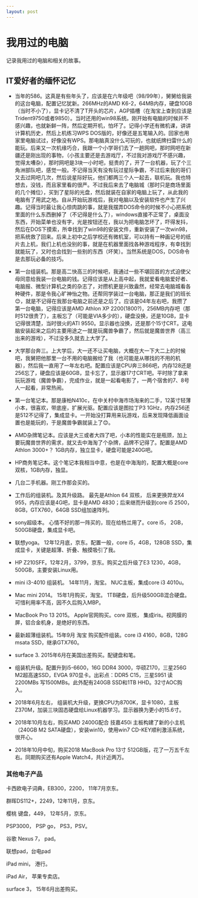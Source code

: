 ```yaml
---
layout: post
---
```

# 我用过的电脑
记录我用过的电脑和相关的故事。

## IT爱好者的缅怀记忆

  * 当年的586。这真是有些年头了，应该是在六年级吧（98/99年），舅舅给我装的这台电脑，配置记忆犹新。266MHz的AMD K6-2，64MB内存，硬盘10GB（当时不小了），显卡记不清了T开头的芯片，AGP插槽（在淘宝上查到应该是Trident9750或者9850）。当时还用的win98系统。刚开始有电脑的时候并不感兴趣，也就新鲜一阵，然后定期开机，怕坏了。记得小学还有微机课，讲讲计算机历史，然后上机练习WPS DOS版的，好像还是五笔输入的。回家也用家里电脑试过，好像没有WPS。那电脑真没什么可玩的，也就纸牌扫雷什么的能玩。后来又一次机缘巧合，我跟一个小学哥们去了一趟网吧，那时网吧在新疆还是刚出现的事物，（小孩主要还是去游戏厅，不过我对游戏厅不感兴趣，觉得太嘈杂），那时网吧是3块一小时吧，挺贵的了，开了一台机器，玩了个三角洲部队吧，感觉一般。不记得当天有没有玩过星际争霸，不过后来我的哥们又去过网吧几次，然后说星际好玩，他们都两三个人一起去，联机玩。我也特想去，没钱，而且家里看的很严。不过我后来去了电脑城（那时只是商场里面的几个摊位），买到了星际的光盘，然后就装在自家的电脑上玩了，从此我的电脑有了用武之地。自从开始玩游戏后，我对电脑以及安装软件也产生了兴趣。记得当时最让我心惊肉跳的事，就是我摆弄DOS命令的时候不小心把系统里面的什么东西删掉了（不记得是什么了），windows直接不正常了，桌面没东西，开始菜单也没有字，光是按钮还在，我以为把电脑怎坏了，吓得发抖，然后在DOS下摸索，所幸找到了win98的安装文件，重新安装了一次win98，把系统救了回来。后来上初中之后学校还有微机室，可以持有一种画记号的纸片去上机，我们上机也没别的事，就是在机器里面找各种游戏程序，有幸找到就能玩了，又时也会找到一些别的东西（坏笑）。当然系统是DOS，DOS命令是去那玩必备的技巧。

  * 第一台组装机。那是高二快高三的时候吧，我通过一些不堪回首的方式迫使父母同意给我装一台电脑的钱。记得应该是从上高中起，我就爱看电脑爱好者、电脑报、微型计算机之类的杂志了，对攒机更是兴致盎然，经常去电脑城看各种硬件，那是令我心旷神怡之物。还帮同学装过一台电脑，那正是我们的班长😊，就是不记得在我那台电脑之前还是之后了。应该是04年左右吧，我攒了第一台电脑，记得应该是AMD Athlon XP 2200(1800?)，256MB内存吧（那时512很贵了），主板忘了（可能是VIA多少的），硬盘没换，还是10GB，显卡记得很清楚，当时很火的ATI 9550。显示器也没换，还是那个15寸CRT。这电脑安装起来之后的主要用途之一就是玩魔兽争霸了，然后就是魔兽世界（高三出来的游戏），不过没多久就去上大学了。

  * 大学那台奔三。上大学后，大一还不让买电脑，大概在大一下大二上的时候吧，我舅把他那里一台不用的电脑搬给了我（也可能是从哪找的不用的机器），然后我一直用了一年左右吧。配置应该是CPU奔三866吧，内存128还是256忘了，硬盘应该是60GB，显卡忘了，显示器17寸CRT吧。平时除了拿来玩玩游戏（魔兽争霸），完成作业，就是一起看电影了，一两个宿舍的7、8号人一起看，非常热闹。

  * 第一台笔记本。那是康柏N410c，在中关村中海市场淘来的二手，12英寸轻薄小本，很喜欢，带底座，扩展光驱。配置应该是图拉丁P3 1GHz，内存256还是512不记得了，集成显卡。一开始没打算用来玩游戏，后来发现降低画面设置也是能玩的，于是魔兽争霸就装上了😊。

  * AMD杂牌笔记本。应该是大三或者大四了吧，小本的性能实在是瓶颈，加上要玩魔兽世界的需求，就又去中海淘了个杂牌，品牌不记得了。配置是AMD Athlon 3000+？ 1GB内存，独立显卡，硬盘可能是240G吧。

  * HP商务笔记本。这个笔记本我相当中意，也是在中海淘的，配置大概是core 双核，1GB内存，独显。

  * 几台二手机器。刚工作那会买的。

  * 工作后的组装机。及其升级路。 最先是Athlon 64 双核， 后来更换羿龙X4 955，内存应该是4G吧，显卡是AMD 4830；后来继而升级到core i5 2500，8GB，GTX760，64GB SSD组加速阵列。

  * sony超级本。 心情不好的那一阵买的，现在给杨兰用了。core i5， 2GB， 500GB硬盘，集成显卡吧。

  * 联想yoga。 12年12月底，京东。配置一般，core i5，4GB，128GB SSD，集成显卡，关键是超薄、折叠、触摸吸引了我。

  * HP Z210SFF。12年2月，3799，京东。购买之后升级了E3 1230，4GB，500GB，主要安装Linux用。

  * mini i3-4010 组装机。 14年11月，淘宝。 NUC主板，集成core i3 4010u。

  * Mac mini 2014。 15年1月购买，淘宝。 1TB硬盘，后升级500GB混合硬盘。可惜利用率不高，因不久后购入MBP。

  * MacBook Pro 13 2015。 Apple官网购买。core 双核， 集成iris。视网膜的屏，铝合金机身，是绝好的东西。

  * 最新超薄组装机。15年9月 淘宝 购买配件组装。core i3 4160，8GB，128G msata SSD，继承GTX760。

  * surface 3. 2015年6月在美国出差购买。配键盘和笔。

  * 组装机升级。配置升到i5-6600，16G DDR4 3000，华硕Z170，三星256G M2超高速SSD，EVGA 970显卡。出彩点：DDR5 C15，三星S951 读2200MBs 写1500MBs。此外配有240GB SSD和1TB HHD。32寸AOC购入。

  * 2018年6月左右， 组装机大升级，更换CPU为8700K，显卡1080，主板Z370M，加装三块固态硬盘给Linux机器学习。显示器换为更小的15.6寸。

  * 2018年10月左右，购买AMD 2400G配合 技嘉450i 主板构建了新的小主机（240GB M2 SATA硬盘），安装win10，使用win7 CD-KEY顺利激活系统，很开心。

  * 2018年10月中旬，购买2018 MacBook Pro 13寸 512GB版，花了一万五千左右。同期购买还有Apple Watch4，共计近两万。


### 其他电子产品

卡西欧电子词典，EB300，2200， 11年7月京东。

群晖DS112+，2249，12年11月，京东。

樱桃 键盘，449， 12年5月，京东。

PSP3000， PSP go， PS3，PSV。

谷歌 Nexus 7， pad。

联想pad，台电pad

iPad mini， 港行。

iPad Air， 苹果专卖店。

surface 3， 15年6月出差购买。
